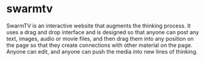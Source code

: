 swarmtv
=======
SwarmTV is an interactive website that augments the thinking process. It uses a drag and drop interface and is designed so that anyone can post any text, images, audio or movie files, and then drag them into any position on the page so that they create connections with other material on the page. Anyone can edit, and anyone can push the media into new lines of thinking. 
